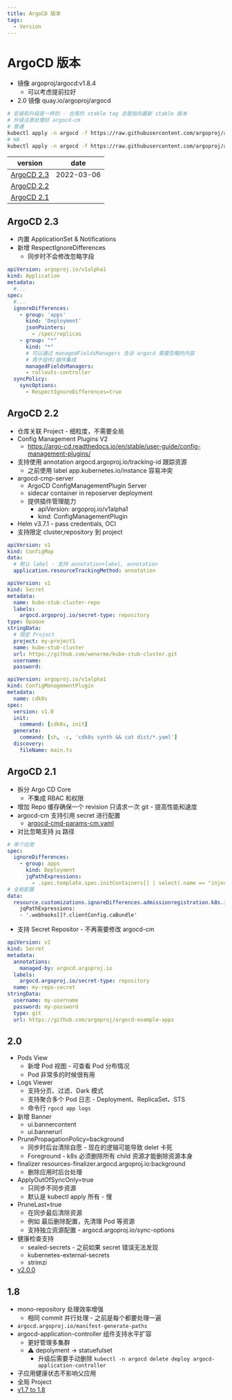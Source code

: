 ```yaml
---
title: ArgoCD 版本
tags:
  - Version
---
```


# ArgoCD 版本

- 镜像 argoproj/argocd:v1.8.4
  - 可以考虑提前拉好
- 2.0 镜像 quay.io/argoproj/argocd

```bash
# 安装和升级是一样的 - 仓库的 stable tag 总是指向最新 stable 版本
# 升级注意处理好 argocd-cm
# 普通
kubectl apply -n argocd -f https://raw.githubusercontent.com/argoproj/argo-cd/stable/manifests/install.yaml
# HA
kubectl apply -n argocd -f https://raw.githubusercontent.com/argoproj/argo-cd/stable/manifests/ha/install.yaml
```

| version      | date       |
| ------------ | ---------- |
| [ArgoCD 2.3] | 2022-03-06 |
| [ArgoCD 2.2] |
| [ArgoCD 2.1] |

[argocd 2.3]: #argocd-23
[argocd 2.2]: #argocd-22
[argocd 2.1]: #argocd-21

## ArgoCD 2.3

- 内置 ApplicationSet & Notifications
- 新增 RespectIgnoreDifferences
  - 同步时不会修改忽略字段

```yaml
apiVersion: argoproj.io/v1alpha1
kind: Application
metadata:
  #...
spec:
  #...
  ignoreDifferences:
    - group: 'apps'
      kind: 'Deployment'
      jsonPointers:
        - /spec/replicas
    - group: "*"
      kind: "*"
      # 可以通过 managedFieldsManagers 告诉 argocd 需要忽略的内容
      # 用于组件/插件集成
      managedFieldsManagers:
      - rollouts-controller
  syncPolicy:
    syncOptions:
      - RespectIgnoreDifferences=true
```

## ArgoCD 2.2

- 仓库关联 Project - 细粒度，不需要全局
- Config Management Plugins V2
  - https://argo-cd.readthedocs.io/en/stable/user-guide/config-management-plugins/
- 支持使用 annotation argocd.argoproj.io/tracking-id 跟踪资源
  - 之前使用 label app.kubernetes.io/instance 容易冲突
- argocd-cmp-server
  - ArgoCD ConfigManagementPlugin Server
  - sidecar container in reposerver deployment
  - 提供插件管理能力
    - apiVersion: argoproj.io/v1alpha1
    - kind: ConfigManagementPlugin
- Helm v3.7.1 - pass credentials, OCI
- 支持限定 cluster,repository 到 project

```yaml
apiVersion: v1
kind: ConfigMap
data:
  # 默认 label - 支持 annotation+label, annotation
  application.resourceTrackingMethod: annotation
```

```yaml
apiVersion: v1
kind: Secret
metadata:
  name: kube-stub-cluster-repo
  labels:
    argocd.argoproj.io/secret-type: repository
type: Opaque
stringData:
  # 限定 Project
  project: my-project1
  name: kube-stub-cluster
  url: https://github.com/wenerme/kube-stub-cluster.git
  username:
  password:
```

```yaml title="ConfigManagementPlugin"
apiVersion: argoproj.io/v1alpha1
kind: ConfigManagementPlugin
metadata:
  name: cdk8s
spec:
  version: v1.0
  init:
    command: [cdk8s, init]
  generate:
    command: [sh, -c, 'cdk8s synth && cat dist/*.yaml']
  discovery:
    fileName: main.ts
```

## ArgoCD 2.1

- 拆分 Argo CD Core
  - 不集成 RBAC 和权限
- 增加 Repo 缓存确保一个 revision 只请求一次 git - 提高性能和速度
- argocd-cm 支持引用 secret 进行配置
  - [argocd-cmd-params-cm.yaml](https://argoproj.github.io/argo-cd/operator-manual/argocd-cmd-params-cm.yaml)
- 对比忽略支持 jq 路径

```yaml
# 单个应用
spec:
  ignoreDifferences:
    - group: apps
      kind: Deployment
      jqPathExpressions:
        - .spec.template.spec.initContainers[] | select(.name == "injected-init-container")
# 全局配置
data:
  resource.customizations.ignoreDifferences.admissionregistration.k8s.io_MutatingWebhookConfiguration: |
    jqPathExpressions:
    - '.webhooks[]?.clientConfig.caBundle'
```

- 支持 Secret Repositor - 不再需要修改 argocd-cm

```yaml
apiVersion: v1
kind: Secret
metadata:
  annotations:
    managed-by: argocd.argoproj.io
  labels:
    argocd.argoproj.io/secret-type: repository
  name: my-repo-secret
stringData:
  username: my-username
  password: my-password
  type: git
  url: https://github.com/argoproj/argocd-example-apps
```

## 2.0

- Pods View
  - 新增 Pod 视图 - 可查看 Pod 分布情况
  - Pod 非常多的时候很有用
- Logs Viewer
  - 支持分页、过滤、Dark 模式
  - 支持聚合多个 Pod 日志 - Deployment、ReplicaSet、STS
  - 命令行 `rgocd app logs`
- 新增 Banner
  - ui.bannercontent
  - ui.bannerurl
- PrunePropagationPolicy=background
  - 同步时后台清除自愿 - 现在的逻辑可能导致 delet 卡死
  - Foreground - k8s 必须删除所有 child 资源才能删除资源本身
- finalizer resources-finalizer.argocd.argoproj.io:background
  - 删除应用时后台处理
- ApplyOutOfSyncOnly=true
  - 只同步不同步资源
  - 默认是 kubectl apply 所有 - 慢
- PruneLast=true
  - 在同步最后清除资源
  - 例如 最后删除配置，先清理 Pod 等资源
  - 支持独立资源配置 - argocd.argoproj.io/sync-options
- 健康检查支持
  - sealed-secrets - 之前如果 secret 错误无法发现
  - kubernetes-external-secrets
  - strimzi
- [v2.0.0](https://github.com/argoproj/argo-cd/releases/tag/v2.0.0)

## 1.8

- mono-repository 处理效率增强
  - 相同 commit 并行处理 - 之前是每个都要处理一遍
- `argocd.argoproj.io/manifest-generate-paths`
- argocd-application-controller 组件支持水平扩容
  - 更好管理多集群
  - ⚠️ depolyment -> statuefulset
    - 升级后需要手动删除 `kubectl -n argocd delete deploy argocd-application-controller`
- 子应用健康状态不影响父应用
- 全局 Project
- [v1.7 to 1.8](https://argoproj.github.io/argo-cd/operator-manual/upgrading/1.7-1.8/)
